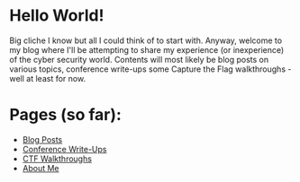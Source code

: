 # Hello World!
Big cliche I know but all I could think of to start with.
Anyway, welcome to my blog where I'll be attempting to share my experience (or inexperience) of the cyber security world.
Contents will most likely be blog posts on various topics, conference write-ups some Capture the Flag walkthroughs - well at least for now.

# Pages (so far):
- [Blog Posts](_pages/blog-posts.md)
- [Conference Write-Ups](_pages/conference-write-ups.md)
- [CTF Walkthroughs](_pages/ctf-walkthroughs.md)
- [About Me](_pages/about-me.md)

